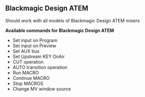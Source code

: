 ## Blackmagic Design ATEM
Should work with all models of Blackmagic Design ATEM mixers

**Available commands for Blackmagic Design ATEM**

* Set input on Program
* Set input on Preview
* Set AUX bus
* Set Upstream KEY OnAir
* CUT operation
* AUTO transition operation
* Run MACRO
* Continue MACRO
* Stop MACROS
* Change MV window source

